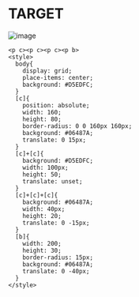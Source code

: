 # TARGET

![image](https://github.com/gaschneider/cssbattle/assets/16023844/fa6eda4c-0073-4cc5-a87b-a6a00a2b9950)

```
<p c><p c><p c><p b>
<style>
  body{
    display: grid;
    place-items: center;
    background: #D5EDFC;
  }
  [c]{
    position: absolute;
    width: 160;
    height: 80;
    border-radius: 0 0 160px 160px;
    background: #06487A;
    translate: 0 15px;
  }
  [c]+[c]{
    background: #D5EDFC;
    width: 100px;
    height: 50;
    translate: unset;
  }
  [c]+[c]+[c]{
    background: #06487A;
    width: 40px;
    height: 20;
    translate: 0 -15px;
  }
  [b]{
    width: 200;
    height: 30;
    border-radius: 15px;
    background: #06487A;
    translate: 0 -40px;
  }
</style>
```
